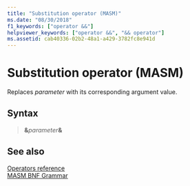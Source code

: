 ```yaml
---
title: "Substitution operator (MASM)"
ms.date: "08/30/2018"
f1_keywords: ["operator &&"]
helpviewer_keywords: ["operator &&", "&& operator"]
ms.assetid: cab40336-02b2-48a1-a429-3782fc8e941d
---
```

# Substitution operator (MASM)

Replaces *parameter* with its corresponding argument value.

## Syntax

> __&__*parameter*__&__

## See also

[Operators reference](operators-reference.md)<br/>
[MASM BNF Grammar](masm-bnf-grammar.md)
